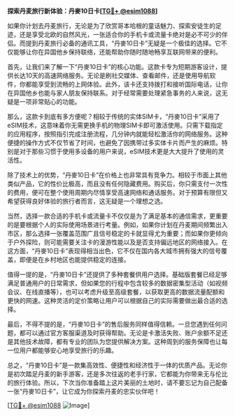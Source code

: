 **探索丹麦旅行新体验：丹麥10日卡[[TG💪+ @esim1088](https://t.me/s/esim1088)]**

如果你计划去丹麦旅行，无论是为了欣赏哥本哈根的童话魅力、探索安徒生的足迹，还是享受北欧的自然风光，一张适合你的手机卡或流量卡绝对是必不可少的伴侣。而提到丹麦旅行必备的通讯工具，“丹麥10日卡”无疑是一个极佳的选择。它不仅能够让你在异国他乡保持联络，还能帮助你随时随地畅享互联网带来的便利。

首先，让我们来了解一下“丹麥10日卡”的核心功能。这款卡专为短期游客设计，提供长达10天的高速网络服务。无论是刷社交媒体、查看邮件，还是使用导航软件，你都能享受到流畅的上网体验。此外，该卡还支持拨打和接听国际电话，让你在异国他乡也能与家人朋友保持联系。对于经常需要处理紧急事务的人来说，这无疑是一项非常贴心的功能。

那么，这款卡到底有多方便呢？相较于传统的实体SIM卡，“丹麥10日卡”采用了eSIM技术，这意味着你无需更换手机的物理SIM卡即可激活使用。只需下载指定的应用程序，按照指引完成注册流程，几分钟内就能轻松激活你的网络服务。这种便捷的操作方式不仅节省了时间，也避免了因携带过多实体卡片而产生的麻烦。特别是对于那些习惯于使用多设备的用户来说，eSIM技术更是大大提升了使用的灵活性。

除了技术上的优势，“丹麥10日卡”在价格上也非常具有竞争力。相较于市面上其他类似产品，它的性价比极高，而且没有任何隐藏费用。购买后，你只需支付一次性的费用，便可在整个使用周期内尽情享受高速网络和通话服务。对于预算有限但又希望获得良好体验的旅行者而言，这无疑是一个理想之选。

当然，选择一款合适的手机卡或流量卡不仅仅是为了满足基本的通信需求，更重要的是要根据个人的实际使用场景进行考量。例如，如果你计划在丹麦期间频繁出入市区，那么选择一张覆盖范围广且信号稳定的卡就显得尤为重要；而如果你更倾向于户外探险，则可能需要关注卡的漫游性能以及是否支持偏远地区的网络接入。在这方面，“丹麥10日卡”表现得相当出色，它不仅在国内各大城市拥有强大的信号覆盖，即便是在乡村地区也能提供稳定的连接。

值得一提的是，“丹麥10日卡”还提供了多种套餐供用户选择。基础版套餐已经足够满足普通用户的日常需求，但如果您的行程中包含较多的数据密集型活动（如视频会议、在线直播等），也可以考虑升级至高级套餐，以获取更高的数据流量配额和更快的网速。这种灵活的定价策略让用户可以根据自己的实际需要做出最合适的选择。

最后，不得不提的是，“丹麥10日卡”的售后服务同样值得信赖。一旦您遇到任何问题，都可以通过官方客服渠道及时获得帮助。无论是卡激活失败、账户余额不足还是其他技术故障，都有专业的团队为您提供解决方案。这种周到的服务保障也让每一位用户都能够安心地享受旅行的乐趣。

总之，“丹麥10日卡”是一款集高效性、便捷性和经济性于一体的优质产品。无论你是初次踏足丹麦的新手游客，还是多次往返的老手行家，它都能为你带来无与伦比的旅行体验。所以，下次当你准备踏上这片美丽的土地时，请不要忘记为自己配备一张“丹麥10日卡”，让它成为你探索丹麦的忠实伙伴吧！

[[TG💪+ @esim1088](https://t.me/s/esim1088) ![Image](https://i.postimg.cc/4NQfJmqS/Snipaste-2025-05-13-00-14-12.png)]
